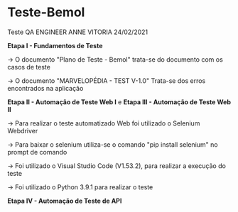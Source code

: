 # Teste-Bemol
Teste QA ENGINEER
ANNE VITORIA 
24/02/2021

**Etapa I - Fundamentos de Teste**

-> O documento "Plano de Teste - Bemol" trata-se do documento com os casos de teste

-> O documento "MARVELOPÉDIA - TEST V-1.0" Trata-se dos erros encontrados na aplicação

**Etapa II - Automação de Teste Web I** e **Etapa III - Automação de Teste Web II**

-> Para realizar o teste automatizado Web foi utilizado o Selenium Webdriver

-> Para baixar o selenium utiliza-se o comando "pip install selenium" no prompt de comando

-> Foi utilizado o Visual Studio Code (V1.53.2), para realizar a execução do teste

-> Foi utilizado o Python 3.9.1 para realizar o teste

**Etapa IV - Automação de Teste de API**
